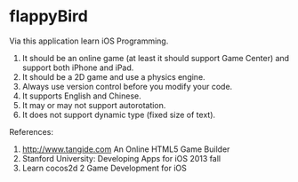 # flappyBird
Via this application learn iOS Programming.

1. It should be an online game (at least it should support Game Center) and support both iPhone and iPad.
2. It should be a 2D game and use a physics engine.
3. Always use version control before you modify your code.
4. It supports English and Chinese.
5. It may or may not support autorotation.
6. It does not support dynamic type (fixed size of text).












References:
                                                                                                     
1. http://www.tangide.com        An Online HTML5 Game Builder
2. Stanford University: Developing Apps for iOS 2013 fall 
3. Learn cocos2d 2 Game Development for iOS

